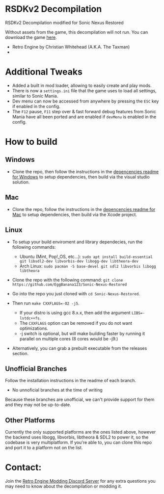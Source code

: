 # RSDKv2 Decompilation
RSDKv2 Decompilation modified for Sonic Nexus Restored

Without assets from the game, this decompilation will not run. You can download the game [here](https://info.sonicretro.org/Sonic_Nexus).

* Retro Engine by Christian Whitehead (A.K.A. The Taxman)
*

# Additional Tweaks
* Added a built in mod loader, allowing to easily create and play mods.
* There is now a `settings.ini` file that the game uses to load all settings, similar to Sonic Mania.
* Dev menu can now be accessed from anywhere by pressing the `ESC` key if enabled in the config.
* The `F12` pause, `F11` step over & fast forward debug features from Sonic Mania have all been ported and are enabled if `devMenu` is enabled in the config.

# How to build
## Windows
* Clone the repo, then follow the instructions in the [depencencies readme for Windows](./dependencies/windows/dependencies.txt) to setup dependencies, then build via the visual studio solution.

## Mac
* Clone the repo, follow the instructions in the [depencencies readme for Mac](./dependencies/mac/dependencies.txt) to setup dependencies, then build via the Xcode project.

## Linux
* To setup your build enviroment and library dependecies, run the following commands:
  * Ubuntu (Mint, Pop!_OS, etc...): `sudo apt install build-essential git libsdl2-dev libvorbis-dev libogg-dev libtheora-dev`
  * Arch Linux: `sudo pacman -S base-devel git sdl2 libvorbis libogg libtheora`
* Clone the repo with the following command: `git clone https://github.com/EggBanana123/Sonic-Nexus-Restored`
* Go into the repo you just cloned with `cd Sonic-Nexus-Restored`.
* Then run `make CXXFLAGS=-O2 -j5`.
  * If your distro is using gcc 8.x.x, then add the argument `LIBS=-lstdc++fs`.
  * The `CXXFLAGS` option can be removed if you do not want optimizations.
  * -j switch is optional, but will make building faster by running it parallel on multiple cores (8 cores would be -j9.)

* Alternatively, you can grab a prebuilt executable from the releases section.

## Unofficial Branches
Follow the installation instructions in the readme of each branch.
* No unnoficial branches at the time of writing
  
Because these branches are unofficial, we can't provide support for them and they may not be up-to-date.

## Other Platforms
Currently the only supported platforms are the ones listed above, however the backend uses libogg, libvorbis, libtheora & SDL2 to power it, so the codebase is very multiplatform. If you're able to, you can clone this repo and port it to a platform not on the list.

# Contact:
Join the [Retro Engine Modding Discord Server](https://dc.railgun.works/retroengine) for any extra questions you may need to know about the decompilation or modding it.
